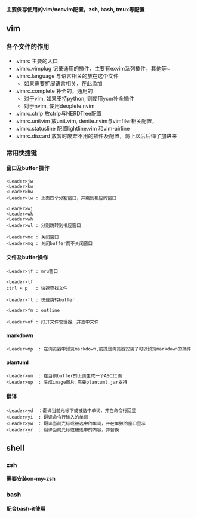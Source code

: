 **主要保存使用的vim/neovim配置，zsh, bash, tmux等配置**

## vim

### 各个文件的作用
* .vimrc 主要的入口
* .vimrc.vimplug 记录通用的插件，主要有exvim系列插件，其他等~
* .vimrc.language 与语言相关的放在这个文件
  - 如果需要扩展语言相关，在此添加
* .vimrc.complete 补全的，通用的
  - 对于vim, 如果支持python, 则使用ycm补全插件
  - 对于nvim, 使用deoplete.nvim
* .vimrc.ctrlp 放ctrlp与NERDTree配置
* .vimrc.unitvim 放unit.vim, denite.nvim与vimfiler相关配置，
* .vimrc.statusline 配置lightline.vim 和vim-airline
* .vimrc.discard 放暂时废弃不用的插件及配置，防止以后后悔了加进来

### 常用快捷键
#### 窗口及buffer 操作
```
<Leader>jw
<Leader>kw
<Leader>hw
<Leader>lw : 上面四个分割窗口，并跳到相应的窗口

<Leader>wj
<Leader>wk
<Leader>wh
<Leader>wl : 分别跳转到相应窗口

<Leader>mc : 关闭窗口
<Leader>mq : 关闭buffer而不关闭窗口
```

#### 文件及buffer操作
```
<Leader>jf : mru窗口

<Leader>lf
ctrl + p   : 快速查找文件

<Leader>fl : 快速跳转buffer

<Leader>fm : outline

<Leader>of : 打开文件管理器，并选中文件
```

#### markdown
`
<Leader>mp  : 在浏览器中预览markdown,前提是浏览器安装了可以预览markdown的插件
`


#### plantuml
```
<Leader>um  : 在当前buffer的上面生成一个ASCII画
<Leader>up  : 生成image图片,需要plantuml.jar支持
```

#### 翻译
```
<Leader>yd  ：翻译当前光标下或被选中单词，并在命令行回显
<Leader>yi  : 翻译命令行输入的单词
<Leader>yw  : 翻译当前光标或被选中的单词，并在单独的窗口显示
<Leader>yr  : 翻译当前光标或被选中的内容，并替换
```

## shell

### zsh
**需要安装on-my-zsh**

### bash
**配合bash-it使用**

